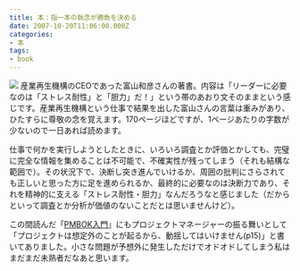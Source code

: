 ```yaml
---
title: 本：指一本の執念が勝負を決める
date: 2007-10-20T11:06:00.000Z
categories:
- 本
tags:
- book
---
```

[![](http://ec2.images-amazon.com/images/I/51cplirGtZL._SL180_.jpg)](http://www.amazon.co.jp/gp/product/4903241491/249-8435951-8869142?ie=UTF8&tag=yutakayamaguc-22&linkCode=xm2&camp=247&creativeASIN=4903241491) 産業再生機構のCEOであった富山和彦さんの著書。内容は「リーダーに必要なのは「ストレス耐性」と「胆力」だ！」という帯のあおり文そのままという感じです。産業再生機構という仕事で結果を出した富山さんの言葉は重みがあり、ひたすらに尊敬の念を覚えます。170ページほどですが、1ページあたりの字数が少ないので一日あれば読めます。

<!-- more -->

仕事で何かを実行しようとしたときに、いろいろ調査とか評価とかしても、完璧に完全な情報を集めることは不可能で、不確実性が残ってしまう（それも結構な範囲で）。その状況下で、決断し突き進んでいけるか、周囲の批判にさらされても正しいと思った方に足を進められるか、最終的に必要なのは決断力であり、それを精神的に支える「ストレス耐性・胆力」なんだろうなと感じました（だからといって調査とか分析が価値のないことだとは思いませんけど）。

この間読んだ「[PMBOK入門](http://www.amazon.co.jp/gp/product/4274066150/249-8435951-8869142?ie=UTF8&tag=yutakayamaguc-22&linkCode=xm2&camp=247&creativeASIN=4274066150)」にもプロジェクトマネージャーの振る舞いとして「プロジェクトは想定外のことが起るから、動揺してはいけません(p15)」と書いてありました。小さな問題が予想外に発生しただけでオドオドしてしまう私はまだまだ未熟者だなあと思います。
